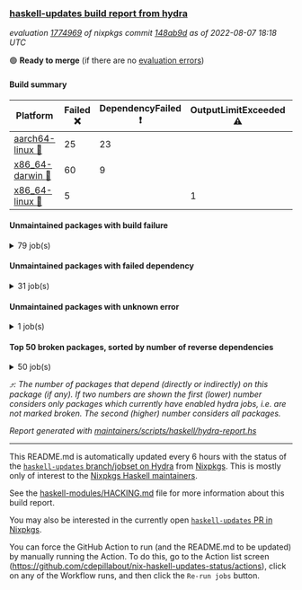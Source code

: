 ### [haskell-updates build report from hydra](https://hydra.nixos.org/jobset/nixpkgs/haskell-updates)
*evaluation [1774969](https://hydra.nixos.org/eval/1774969) of nixpkgs commit [148ab9d](https://github.com/NixOS/nixpkgs/commits/148ab9d6021eab52eddce341a5ffca411fa6771a) as of 2022-08-07 18:18 UTC*

:green_circle: **Ready to merge** (if there are no [evaluation errors](https://hydra.nixos.org/jobset/nixpkgs/haskell-updates))

#### Build summary

 | Platform | Failed :x: | DependencyFailed :heavy_exclamation_mark: | OutputLimitExceeded :warning: | TimedOut :hourglass::no_entry_sign: | Success :heavy_check_mark: | 
 | --- | --- | --- | --- | --- | --- | 
 | [aarch64-linux :iphone:](https://hydra.nixos.org/eval/1774969?filter=.aarch64-linux) | 25 | 23 |  | 6 | 6609 | 
 | [x86_64-darwin :apple:](https://hydra.nixos.org/eval/1774969?filter=.x86_64-darwin) | 60 | 9 |  | 4 | 6532 | 
 | [x86_64-linux :penguin:](https://hydra.nixos.org/eval/1774969?filter=.x86_64-linux) | 5 |  | 1 | 6 | 6692 | 
#### Unmaintained packages with build failure
<details><summary>79 job(s) </summary>

- [ ] [[:iphone::x:]](https://hydra.nixos.org/build/186339148) [[:apple::heavy_check_mark:]](https://hydra.nixos.org/build/186338923) [[:penguin::heavy_check_mark:]](https://hydra.nixos.org/build/186336181) [haskellPackages.OrderedBits](https://hydra.nixos.org/eval/1774969?filter=haskellPackages.OrderedBits)  :arrow_heading_up: 5 | 36
- [ ] [[:iphone::heavy_check_mark:]](https://hydra.nixos.org/build/186351796) [[:apple::x:]](https://hydra.nixos.org/build/186335027) [[:penguin::heavy_check_mark:]](https://hydra.nixos.org/build/186336886) [haskellPackages.zip](https://hydra.nixos.org/eval/1774969?filter=haskellPackages.zip)  :arrow_heading_up: 5 | 11
- [ ] [[:iphone::x:]](https://hydra.nixos.org/build/186342268) [[:apple::heavy_check_mark:]](https://hydra.nixos.org/build/186341233) [[:penguin::heavy_check_mark:]](https://hydra.nixos.org/build/186343388) [haskellPackages.hw-json-simd](https://hydra.nixos.org/eval/1774969?filter=haskellPackages.hw-json-simd)  :arrow_heading_up: 4 | 8
- [ ] [[:iphone::x:]](https://hydra.nixos.org/build/186337852) [[:apple::heavy_check_mark:]](https://hydra.nixos.org/build/186338900) [[:penguin::heavy_check_mark:]](https://hydra.nixos.org/build/186335270) [haskellPackages.hw-simd](https://hydra.nixos.org/eval/1774969?filter=haskellPackages.hw-simd)  :arrow_heading_up: 4 | 8
- [ ] [[:iphone::x:]](https://hydra.nixos.org/build/186351142) [[:apple::heavy_check_mark:]](https://hydra.nixos.org/build/186348664) [[:penguin::heavy_check_mark:]](https://hydra.nixos.org/build/186348187) [haskellPackages.long-double](https://hydra.nixos.org/eval/1774969?filter=haskellPackages.long-double)  :arrow_heading_up: 2 | 2
- [ ] [[:iphone::x:]](https://hydra.nixos.org/build/186337686) [[:apple::heavy_check_mark:]](https://hydra.nixos.org/build/186351780) [[:penguin::heavy_check_mark:]](https://hydra.nixos.org/build/186347488) [haskellPackages.quic](https://hydra.nixos.org/eval/1774969?filter=haskellPackages.quic)  :arrow_heading_up: 2 | 2
- [ ] [[:iphone::x:]](https://hydra.nixos.org/build/186339259) [[:apple::heavy_check_mark:]](https://hydra.nixos.org/build/186351488) [[:penguin::heavy_check_mark:]](https://hydra.nixos.org/build/186340536) [haskellPackages.freetype2](https://hydra.nixos.org/eval/1774969?filter=haskellPackages.freetype2)  :arrow_heading_up: 1 | 8
- [ ] [[:iphone::x:]](https://hydra.nixos.org/build/186342599) [[:apple::x:]](https://hydra.nixos.org/build/186337061) [[:penguin::heavy_check_mark:]](https://hydra.nixos.org/build/186349375) [haskellPackages.easytensor](https://hydra.nixos.org/eval/1774969?filter=haskellPackages.easytensor)  :arrow_heading_up: 1 | 1
- [ ] [[:iphone::x:]](https://hydra.nixos.org/build/186350305) [[:apple::heavy_check_mark:]](https://hydra.nixos.org/build/186351066) [[:penguin::heavy_check_mark:]](https://hydra.nixos.org/build/186347006) [haskellPackages.nlopt-haskell](https://hydra.nixos.org/eval/1774969?filter=haskellPackages.nlopt-haskell)  :arrow_heading_up: 1 | 1
- [ ] [[:iphone::heavy_check_mark:]](https://hydra.nixos.org/build/186338584) [[:apple::x:]](https://hydra.nixos.org/build/186339935) [[:penguin::heavy_check_mark:]](https://hydra.nixos.org/build/186347564) [haskellPackages.openal-ffi](https://hydra.nixos.org/eval/1774969?filter=haskellPackages.openal-ffi)  :arrow_heading_up: 1 | 1
- [ ] [[:iphone::x:]](https://hydra.nixos.org/build/186341879) [[:apple::heavy_check_mark:]](https://hydra.nixos.org/build/186337126) [[:penguin::heavy_check_mark:]](https://hydra.nixos.org/build/186336148) [haskellPackages.swisstable](https://hydra.nixos.org/eval/1774969?filter=haskellPackages.swisstable)  :arrow_heading_up: 1 | 1
- [ ] [[:iphone::x:]](https://hydra.nixos.org/build/186333784) [[:apple::heavy_check_mark:]](https://hydra.nixos.org/build/186346289) [[:penguin::heavy_check_mark:]](https://hydra.nixos.org/build/186342335) [haskellPackages.unicode-properties](https://hydra.nixos.org/eval/1774969?filter=haskellPackages.unicode-properties)  :arrow_heading_up: 1 | 1
- [ ] [[:iphone::x:]](https://hydra.nixos.org/build/186335586) [[:apple::heavy_check_mark:]](https://hydra.nixos.org/build/186340179) [[:penguin::heavy_check_mark:]](https://hydra.nixos.org/build/186335125) [haskellPackages.flatparse](https://hydra.nixos.org/eval/1774969?filter=haskellPackages.flatparse)  :arrow_heading_up: 0 | 7
- [ ] [[:iphone::heavy_check_mark:]](https://hydra.nixos.org/build/186343833) [[:apple::x:]](https://hydra.nixos.org/build/186349058) [[:penguin::heavy_check_mark:]](https://hydra.nixos.org/build/186334409) [haskellPackages.PyF](https://hydra.nixos.org/eval/1774969?filter=haskellPackages.PyF)  :arrow_heading_up: 0 | 4
- [ ] [[:iphone::heavy_check_mark:]](https://hydra.nixos.org/build/186338070) [[:apple::x:]](https://hydra.nixos.org/build/186343485) [[:penguin::heavy_check_mark:]](https://hydra.nixos.org/build/186345402) [haskellPackages.hmidi](https://hydra.nixos.org/eval/1774969?filter=haskellPackages.hmidi)  :arrow_heading_up: 0 | 4
- [ ] [[:iphone::heavy_check_mark:]](https://hydra.nixos.org/build/186512769) [[:apple::x:]](https://hydra.nixos.org/build/186512740) [[:penguin::x:]](https://hydra.nixos.org/build/186512704) [haskellPackages.rangeset](https://hydra.nixos.org/eval/1774969?filter=haskellPackages.rangeset)  :arrow_heading_up: 0 | 3
- [ ] [[:iphone::heavy_check_mark:]](https://hydra.nixos.org/build/186347262) [[:apple::x:]](https://hydra.nixos.org/build/186337718) [[:penguin::heavy_check_mark:]](https://hydra.nixos.org/build/186342686) [haskellPackages.posix-socket](https://hydra.nixos.org/eval/1774969?filter=haskellPackages.posix-socket)  :arrow_heading_up: 0 | 2
- [ ] [[:iphone::heavy_check_mark:]](https://hydra.nixos.org/build/186345298) [[:apple::x:]](https://hydra.nixos.org/build/186338033) [[:penguin::heavy_check_mark:]](https://hydra.nixos.org/build/186348159) [haskellPackages.gi-gdkx11](https://hydra.nixos.org/eval/1774969?filter=haskellPackages.gi-gdkx11)  :arrow_heading_up: 0 | 1
- [ ] [[:iphone::heavy_check_mark:]](https://hydra.nixos.org/build/186345690) [[:apple::x:]](https://hydra.nixos.org/build/186347292) [[:penguin::heavy_check_mark:]](https://hydra.nixos.org/build/186347281) [haskellPackages.hamid](https://hydra.nixos.org/eval/1774969?filter=haskellPackages.hamid)  :arrow_heading_up: 0 | 1
- [ ] [[:iphone::heavy_check_mark:]](https://hydra.nixos.org/build/186333612) [[:apple::x:]](https://hydra.nixos.org/build/186343898) [[:penguin::heavy_check_mark:]](https://hydra.nixos.org/build/186349612) [haskellPackages.hmatrix-morpheus](https://hydra.nixos.org/eval/1774969?filter=haskellPackages.hmatrix-morpheus)  :arrow_heading_up: 0 | 1
- [ ] [[:iphone::heavy_check_mark:]](https://hydra.nixos.org/build/186345162) [[:apple::x:]](https://hydra.nixos.org/build/186333930) [[:penguin::heavy_check_mark:]](https://hydra.nixos.org/build/186335909) [haskellPackages.huckleberry](https://hydra.nixos.org/eval/1774969?filter=haskellPackages.huckleberry)  :arrow_heading_up: 0 | 1
- [ ] [[:iphone::x:]](https://hydra.nixos.org/build/186338373) [[:apple::heavy_check_mark:]](https://hydra.nixos.org/build/186344201) [[:penguin::heavy_check_mark:]](https://hydra.nixos.org/build/186346097) [haskellPackages.picosat](https://hydra.nixos.org/eval/1774969?filter=haskellPackages.picosat)  :arrow_heading_up: 0 | 1
- [ ] [[:iphone::heavy_check_mark:]](https://hydra.nixos.org/build/186338327) [[:apple::x:]](https://hydra.nixos.org/build/186344982) [[:penguin::heavy_check_mark:]](https://hydra.nixos.org/build/186332944) [haskellPackages.select](https://hydra.nixos.org/eval/1774969?filter=haskellPackages.select)  :arrow_heading_up: 0 | 1
- [ ] [[:iphone::heavy_check_mark:]](https://hydra.nixos.org/build/186389333) [[:apple::x:]](https://hydra.nixos.org/build/186402671) [[:penguin::heavy_check_mark:]](https://hydra.nixos.org/build/186395052) [haskellPackages.simple-vec3](https://hydra.nixos.org/eval/1774969?filter=haskellPackages.simple-vec3)  :arrow_heading_up: 0 | 1
- [ ] [[:iphone::heavy_check_mark:]](https://hydra.nixos.org/build/186337571) [[:apple::x:]](https://hydra.nixos.org/build/186345363) [[:penguin::heavy_check_mark:]](https://hydra.nixos.org/build/186348037) [haskellPackages.sysinfo](https://hydra.nixos.org/eval/1774969?filter=haskellPackages.sysinfo)  :arrow_heading_up: 0 | 1
- [ ] [[:iphone::heavy_check_mark:]](https://hydra.nixos.org/build/186347492) [[:apple::x:]](https://hydra.nixos.org/build/186345864) [[:penguin::heavy_check_mark:]](https://hydra.nixos.org/build/186339093) [haskellPackages.FractalArt](https://hydra.nixos.org/eval/1774969?filter=haskellPackages.FractalArt) 
- [ ] [[:iphone::x:]](https://hydra.nixos.org/build/186337228) [[:apple::heavy_check_mark:]](https://hydra.nixos.org/build/186344047) [[:penguin::heavy_check_mark:]](https://hydra.nixos.org/build/186346807) [haskellPackages.HsASA](https://hydra.nixos.org/eval/1774969?filter=haskellPackages.HsASA) 
- [ ] [[:iphone::hourglass::no_entry_sign:]](https://hydra.nixos.org/build/186393517) [[:apple::x:]](https://hydra.nixos.org/build/186400206) [[:penguin::hourglass::no_entry_sign:]](https://hydra.nixos.org/build/186387938) [haskellPackages.bindings-common](https://hydra.nixos.org/eval/1774969?filter=haskellPackages.bindings-common) 
- [ ] [[:iphone::heavy_check_mark:]](https://hydra.nixos.org/build/186345995) [[:apple::x:]](https://hydra.nixos.org/build/186351809) [[:penguin::heavy_check_mark:]](https://hydra.nixos.org/build/186345382) [haskellPackages.chiphunk](https://hydra.nixos.org/eval/1774969?filter=haskellPackages.chiphunk) 
- [ ] [[:iphone::x:]](https://hydra.nixos.org/build/186336740) [[:apple::heavy_check_mark:]](https://hydra.nixos.org/build/186339905) [[:penguin::heavy_check_mark:]](https://hydra.nixos.org/build/186343118) [haskellPackages.comfort-fftw](https://hydra.nixos.org/eval/1774969?filter=haskellPackages.comfort-fftw) 
- [ ] [[:iphone::x:]](https://hydra.nixos.org/build/186512685) [[:apple::x:]](https://hydra.nixos.org/build/186512821) [[:penguin::x:]](https://hydra.nixos.org/build/186512782) [haskellPackages.data-elevator](https://hydra.nixos.org/eval/1774969?filter=haskellPackages.data-elevator) 
- [ ] [[:iphone::heavy_check_mark:]](https://hydra.nixos.org/build/186335206) [[:apple::x:]](https://hydra.nixos.org/build/186341679) [[:penguin::heavy_check_mark:]](https://hydra.nixos.org/build/186344376) [haskellPackages.diskhash](https://hydra.nixos.org/eval/1774969?filter=haskellPackages.diskhash) 
- [ ] [[:iphone::x:]](https://hydra.nixos.org/build/186512518) [[:apple::x:]](https://hydra.nixos.org/build/186512328) [[:penguin::x:]](https://hydra.nixos.org/build/186512327) [haskellPackages.dr-cabal](https://hydra.nixos.org/eval/1774969?filter=haskellPackages.dr-cabal) 
- [ ] [[:iphone::x:]](https://hydra.nixos.org/build/186398372) [[:apple::heavy_check_mark:]](https://hydra.nixos.org/build/186387578) [[:penguin::heavy_check_mark:]](https://hydra.nixos.org/build/186402793) [haskellPackages.env-extra](https://hydra.nixos.org/eval/1774969?filter=haskellPackages.env-extra) 
- [ ] [[:iphone::heavy_check_mark:]](https://hydra.nixos.org/build/186332938) [[:apple::x:]](https://hydra.nixos.org/build/186337626) [[:penguin::heavy_check_mark:]](https://hydra.nixos.org/build/186345337) [haskellPackages.epub-tools](https://hydra.nixos.org/eval/1774969?filter=haskellPackages.epub-tools) 
- [ ] [[:iphone::x:]](https://hydra.nixos.org/build/186512534) [[:apple::x:]](https://hydra.nixos.org/build/186512461) [[:penguin::x:]](https://hydra.nixos.org/build/186512918) [haskellPackages.file-io](https://hydra.nixos.org/eval/1774969?filter=haskellPackages.file-io) 
- [ ] [[:iphone::heavy_check_mark:]](https://hydra.nixos.org/build/186512565) [[:apple::x:]](https://hydra.nixos.org/build/186512956) [[:penguin::heavy_check_mark:]](https://hydra.nixos.org/build/186512353) [haskellPackages.fudgets](https://hydra.nixos.org/eval/1774969?filter=haskellPackages.fudgets) 
- [ ] [[:iphone::heavy_check_mark:]](https://hydra.nixos.org/build/186351280) [[:apple::x:]](https://hydra.nixos.org/build/186343043) [[:penguin::heavy_check_mark:]](https://hydra.nixos.org/build/186340186) [haskellPackages.gerrit](https://hydra.nixos.org/eval/1774969?filter=haskellPackages.gerrit) 
- [ ] [[:iphone::heavy_check_mark:]](https://hydra.nixos.org/build/186344942) [[:apple::x:]](https://hydra.nixos.org/build/186344522) [[:penguin::heavy_check_mark:]](https://hydra.nixos.org/build/186345197) [haskellPackages.ghc-gc-hook](https://hydra.nixos.org/eval/1774969?filter=haskellPackages.ghc-gc-hook) 
- [ ] [[:apple::x:]](https://hydra.nixos.org/build/186344187) [haskellPackages.gi-gtkosxapplication](https://hydra.nixos.org/eval/1774969?filter=haskellPackages.gi-gtkosxapplication) 
- [ ] [[:iphone::x:]](https://hydra.nixos.org/build/186346295) [[:penguin::heavy_check_mark:]](https://hydra.nixos.org/build/186349997) [haskellPackages.gnome-keyring](https://hydra.nixos.org/eval/1774969?filter=haskellPackages.gnome-keyring) 
- [ ] [[:apple::x:]](https://hydra.nixos.org/build/186344918) [haskellPackages.gtk-mac-integration](https://hydra.nixos.org/eval/1774969?filter=haskellPackages.gtk-mac-integration) 
- [ ] [[:iphone::heavy_check_mark:]](https://hydra.nixos.org/build/186348694) [[:apple::x:]](https://hydra.nixos.org/build/186349106) [[:penguin::heavy_check_mark:]](https://hydra.nixos.org/build/186341911) [haskellPackages.gtk-traymanager](https://hydra.nixos.org/eval/1774969?filter=haskellPackages.gtk-traymanager) 
- [ ] [[:apple::x:]](https://hydra.nixos.org/build/186338095) [haskellPackages.gtk3-mac-integration](https://hydra.nixos.org/eval/1774969?filter=haskellPackages.gtk3-mac-integration) 
- [ ] [[:iphone::heavy_check_mark:]](https://hydra.nixos.org/build/186351001) [[:apple::x:]](https://hydra.nixos.org/build/186350118) [[:penguin::heavy_check_mark:]](https://hydra.nixos.org/build/186347013) [haskellPackages.hid](https://hydra.nixos.org/eval/1774969?filter=haskellPackages.hid) 
- [ ] [[:iphone::heavy_check_mark:]](https://hydra.nixos.org/build/186345919) [[:apple::x:]](https://hydra.nixos.org/build/186344210) [[:penguin::heavy_check_mark:]](https://hydra.nixos.org/build/186347314) [haskellPackages.highlight](https://hydra.nixos.org/eval/1774969?filter=haskellPackages.highlight) 
- [ ] [[:iphone::heavy_check_mark:]](https://hydra.nixos.org/build/186345814) [[:apple::x:]](https://hydra.nixos.org/build/186351614) [[:penguin::heavy_check_mark:]](https://hydra.nixos.org/build/186343256) [haskellPackages.hinotify-conduit](https://hydra.nixos.org/eval/1774969?filter=haskellPackages.hinotify-conduit) 
- [ ] [[:iphone::heavy_check_mark:]](https://hydra.nixos.org/build/186345600) [[:apple::x:]](https://hydra.nixos.org/build/186346594) [[:penguin::heavy_check_mark:]](https://hydra.nixos.org/build/186350281) [haskellPackages.hsshellscript](https://hydra.nixos.org/eval/1774969?filter=haskellPackages.hsshellscript) 
- [ ] [[:iphone::heavy_check_mark:]](https://hydra.nixos.org/build/186340223) [[:apple::x:]](https://hydra.nixos.org/build/186352101) [[:penguin::heavy_check_mark:]](https://hydra.nixos.org/build/186351069) [haskellPackages.hssourceinfo](https://hydra.nixos.org/eval/1774969?filter=haskellPackages.hssourceinfo) 
- [ ] [[:iphone::x:]](https://hydra.nixos.org/build/186512570) [[:apple::x:]](https://hydra.nixos.org/build/186512433) [[:penguin::x:]](https://hydra.nixos.org/build/186512409) [haskellPackages.hurl](https://hydra.nixos.org/eval/1774969?filter=haskellPackages.hurl) 
- [ ] [[:iphone::heavy_check_mark:]](https://hydra.nixos.org/build/186344640) [[:apple::x:]](https://hydra.nixos.org/build/186333094) [[:penguin::heavy_check_mark:]](https://hydra.nixos.org/build/186338983) [haskellPackages.interprocess](https://hydra.nixos.org/eval/1774969?filter=haskellPackages.interprocess) 
- [ ] [[:iphone::heavy_check_mark:]](https://hydra.nixos.org/build/186412750) [[:apple::x:]](https://hydra.nixos.org/build/186408335) [[:penguin::heavy_check_mark:]](https://hydra.nixos.org/build/186396594) [haskellPackages.intricacy](https://hydra.nixos.org/eval/1774969?filter=haskellPackages.intricacy) 
- [ ] [[:iphone::heavy_check_mark:]](https://hydra.nixos.org/build/186348637) [[:apple::x:]](https://hydra.nixos.org/build/186346966) [[:penguin::heavy_check_mark:]](https://hydra.nixos.org/build/186333484) [haskellPackages.ipcvar](https://hydra.nixos.org/eval/1774969?filter=haskellPackages.ipcvar) 
- [ ] [[:iphone::x:]](https://hydra.nixos.org/build/186343241) [[:apple::heavy_check_mark:]](https://hydra.nixos.org/build/186335383) [[:penguin::heavy_check_mark:]](https://hydra.nixos.org/build/186342816) [haskellPackages.jammittools](https://hydra.nixos.org/eval/1774969?filter=haskellPackages.jammittools) 
- [ ] [[:apple::x:]](https://hydra.nixos.org/build/186352425) [haskellPackages.kqueue](https://hydra.nixos.org/eval/1774969?filter=haskellPackages.kqueue) 
- [ ] [[:iphone::heavy_check_mark:]](https://hydra.nixos.org/build/186342045) [[:apple::x:]](https://hydra.nixos.org/build/186338181) [[:penguin::heavy_check_mark:]](https://hydra.nixos.org/build/186348611) [haskellPackages.linux-framebuffer](https://hydra.nixos.org/eval/1774969?filter=haskellPackages.linux-framebuffer) 
- [ ] [[:iphone::heavy_check_mark:]](https://hydra.nixos.org/build/186343355) [[:apple::x:]](https://hydra.nixos.org/build/186337528) [[:penguin::heavy_check_mark:]](https://hydra.nixos.org/build/186337124) [haskellPackages.mediawiki2latex](https://hydra.nixos.org/eval/1774969?filter=haskellPackages.mediawiki2latex) 
- [ ] [[:iphone::heavy_check_mark:]](https://hydra.nixos.org/build/186341865) [[:apple::x:]](https://hydra.nixos.org/build/186341003) [[:penguin::heavy_check_mark:]](https://hydra.nixos.org/build/186334277) [haskellPackages.memfd](https://hydra.nixos.org/eval/1774969?filter=haskellPackages.memfd) 
- [ ] [[:iphone::heavy_check_mark:]](https://hydra.nixos.org/build/186336192) [[:apple::x:]](https://hydra.nixos.org/build/186342729) [[:penguin::heavy_check_mark:]](https://hydra.nixos.org/build/186345341) [haskellPackages.mercury-api](https://hydra.nixos.org/eval/1774969?filter=haskellPackages.mercury-api) 
- [ ] [[:iphone::heavy_check_mark:]](https://hydra.nixos.org/build/186335155) [[:apple::x:]](https://hydra.nixos.org/build/186343410) [[:penguin::heavy_check_mark:]](https://hydra.nixos.org/build/186334182) [haskellPackages.nano-cryptr](https://hydra.nixos.org/eval/1774969?filter=haskellPackages.nano-cryptr) 
- [ ] [[:iphone::heavy_check_mark:]](https://hydra.nixos.org/build/186512551) [[:apple::x:]](https://hydra.nixos.org/build/186512716) [[:penguin::heavy_check_mark:]](https://hydra.nixos.org/build/186512858) [haskellPackages.persistent-pagination](https://hydra.nixos.org/eval/1774969?filter=haskellPackages.persistent-pagination) 
- [ ] [[:iphone::heavy_check_mark:]](https://hydra.nixos.org/build/186341948) [[:apple::x:]](https://hydra.nixos.org/build/186341686) [[:penguin::heavy_check_mark:]](https://hydra.nixos.org/build/186350413) [haskellPackages.phatsort](https://hydra.nixos.org/eval/1774969?filter=haskellPackages.phatsort) 
- [ ] [[:iphone::heavy_check_mark:]](https://hydra.nixos.org/build/186345037) [[:apple::x:]](https://hydra.nixos.org/build/186335673) [[:penguin::heavy_check_mark:]](https://hydra.nixos.org/build/186336385) [haskellPackages.ping-wrapper](https://hydra.nixos.org/eval/1774969?filter=haskellPackages.ping-wrapper) 
- [ ] [[:iphone::heavy_check_mark:]](https://hydra.nixos.org/build/186337350) [[:apple::x:]](https://hydra.nixos.org/build/186333900) [[:penguin::heavy_check_mark:]](https://hydra.nixos.org/build/186340524) [haskellPackages.posix-timer](https://hydra.nixos.org/eval/1774969?filter=haskellPackages.posix-timer) 
- [ ] [[:iphone::heavy_check_mark:]](https://hydra.nixos.org/build/186409988) [[:apple::x:]](https://hydra.nixos.org/build/186410106) [[:penguin::heavy_check_mark:]](https://hydra.nixos.org/build/186410196) [haskellPackages.procex](https://hydra.nixos.org/eval/1774969?filter=haskellPackages.procex) 
- [ ] [[:iphone::heavy_check_mark:]](https://hydra.nixos.org/build/186351384) [[:apple::x:]](https://hydra.nixos.org/build/186352361) [[:penguin::heavy_check_mark:]](https://hydra.nixos.org/build/186352327) [haskellPackages.pthread](https://hydra.nixos.org/eval/1774969?filter=haskellPackages.pthread) 
- [ ] [[:iphone::heavy_check_mark:]](https://hydra.nixos.org/build/186512721) [[:apple::x:]](https://hydra.nixos.org/build/186512647) [[:penguin::heavy_check_mark:]](https://hydra.nixos.org/build/186512538) [haskellPackages.reserve](https://hydra.nixos.org/eval/1774969?filter=haskellPackages.reserve) 
- [ ] [[:iphone::x:]](https://hydra.nixos.org/build/186335447) [[:apple::heavy_check_mark:]](https://hydra.nixos.org/build/186335873) [[:penguin::heavy_check_mark:]](https://hydra.nixos.org/build/186348350) [haskellPackages.risc386](https://hydra.nixos.org/eval/1774969?filter=haskellPackages.risc386) 
- [ ] [[:iphone::heavy_check_mark:]](https://hydra.nixos.org/build/186341825) [[:apple::x:]](https://hydra.nixos.org/build/186344493) [[:penguin::heavy_check_mark:]](https://hydra.nixos.org/build/186351665) [haskellPackages.sfml-audio](https://hydra.nixos.org/eval/1774969?filter=haskellPackages.sfml-audio) 
- [ ] [[:iphone::heavy_check_mark:]](https://hydra.nixos.org/build/186338398) [[:apple::x:]](https://hydra.nixos.org/build/186336684) [[:penguin::heavy_check_mark:]](https://hydra.nixos.org/build/186337028) [haskellPackages.shared-memory](https://hydra.nixos.org/eval/1774969?filter=haskellPackages.shared-memory) 
- [ ] [[:iphone::heavy_check_mark:]](https://hydra.nixos.org/build/186344871) [[:apple::x:]](https://hydra.nixos.org/build/186348623) [[:penguin::heavy_check_mark:]](https://hydra.nixos.org/build/186338736) [haskellPackages.skews](https://hydra.nixos.org/eval/1774969?filter=haskellPackages.skews) 
- [ ] [[:iphone::x:]](https://hydra.nixos.org/build/186338151) [[:apple::x:]](https://hydra.nixos.org/build/186351574) [[:penguin::heavy_check_mark:]](https://hydra.nixos.org/build/186349850) [haskellPackages.slugify](https://hydra.nixos.org/eval/1774969?filter=haskellPackages.slugify) 
- [ ] [[:iphone::heavy_check_mark:]](https://hydra.nixos.org/build/186337506) [[:apple::x:]](https://hydra.nixos.org/build/186343868) [[:penguin::heavy_check_mark:]](https://hydra.nixos.org/build/186346049) [haskellPackages.tailfile-hinotify](https://hydra.nixos.org/eval/1774969?filter=haskellPackages.tailfile-hinotify) 
- [ ] [[:iphone::x:]](https://hydra.nixos.org/build/186351180) [[:apple::heavy_check_mark:]](https://hydra.nixos.org/build/186335737) [[:penguin::heavy_check_mark:]](https://hydra.nixos.org/build/186340258) [haskellPackages.wiringPi](https://hydra.nixos.org/eval/1774969?filter=haskellPackages.wiringPi) 
- [ ] [[:iphone::x:]](https://hydra.nixos.org/build/186349055) [[:apple::heavy_check_mark:]](https://hydra.nixos.org/build/186333856) [[:penguin::heavy_check_mark:]](https://hydra.nixos.org/build/186352190) [haskellPackages.x86-64bit](https://hydra.nixos.org/eval/1774969?filter=haskellPackages.x86-64bit) 
- [ ] [[:iphone::heavy_check_mark:]](https://hydra.nixos.org/build/186334884) [[:apple::x:]](https://hydra.nixos.org/build/186335093) [[:penguin::heavy_check_mark:]](https://hydra.nixos.org/build/186340377) [haskellPackages.xmonad-utils](https://hydra.nixos.org/eval/1774969?filter=haskellPackages.xmonad-utils) 
- [ ] [[:iphone::heavy_check_mark:]](https://hydra.nixos.org/build/186351575) [[:apple::x:]](https://hydra.nixos.org/build/186335393) [[:penguin::heavy_check_mark:]](https://hydra.nixos.org/build/186352016) [haskellPackages.yoga](https://hydra.nixos.org/eval/1774969?filter=haskellPackages.yoga) 
- [ ] [[:iphone::heavy_check_mark:]](https://hydra.nixos.org/build/186351807) [[:apple::x:]](https://hydra.nixos.org/build/186352424) [[:penguin::heavy_check_mark:]](https://hydra.nixos.org/build/186343477) [haskellPackages.zot](https://hydra.nixos.org/eval/1774969?filter=haskellPackages.zot) 
- [ ] [[:iphone::heavy_check_mark:]](https://hydra.nixos.org/build/186343620) [[:apple::x:]](https://hydra.nixos.org/build/186337682) [[:penguin::heavy_check_mark:]](https://hydra.nixos.org/build/186341955) [haskellPackages.zxcvbn-c](https://hydra.nixos.org/eval/1774969?filter=haskellPackages.zxcvbn-c) 
</details>

#### Unmaintained packages with failed dependency
<details><summary>31 job(s) </summary>

- [ ] [[:iphone::heavy_exclamation_mark:]](https://hydra.nixos.org/build/186340809) [[:apple::heavy_check_mark:]](https://hydra.nixos.org/build/186332987) [[:penguin::heavy_check_mark:]](https://hydra.nixos.org/build/186348346) [haskellPackages.PrimitiveArray](https://hydra.nixos.org/eval/1774969?filter=haskellPackages.PrimitiveArray)  :arrow_heading_up: 4 | 35
- [ ] [[:iphone::heavy_check_mark:]](https://hydra.nixos.org/build/186343284) [[:apple::heavy_exclamation_mark:]](https://hydra.nixos.org/build/186350944) [[:penguin::heavy_check_mark:]](https://hydra.nixos.org/build/186350018) [haskellPackages.xlsx](https://hydra.nixos.org/eval/1774969?filter=haskellPackages.xlsx)  :arrow_heading_up: 4 | 6
- [ ] [[:iphone::heavy_exclamation_mark:]](https://hydra.nixos.org/build/186336799) [[:apple::heavy_check_mark:]](https://hydra.nixos.org/build/186335997) [[:penguin::heavy_check_mark:]](https://hydra.nixos.org/build/186333100) [haskellPackages.BiobaseTypes](https://hydra.nixos.org/eval/1774969?filter=haskellPackages.BiobaseTypes)  :arrow_heading_up: 3 | 21
- [ ] [[:iphone::heavy_exclamation_mark:]](https://hydra.nixos.org/build/186351561) [[:apple::heavy_check_mark:]](https://hydra.nixos.org/build/186333852) [[:penguin::heavy_check_mark:]](https://hydra.nixos.org/build/186344695) [haskellPackages.hw-json-standard-cursor](https://hydra.nixos.org/eval/1774969?filter=haskellPackages.hw-json-standard-cursor)  :arrow_heading_up: 2 | 6
- [ ] [[:iphone::heavy_exclamation_mark:]](https://hydra.nixos.org/build/186338247) [[:apple::heavy_check_mark:]](https://hydra.nixos.org/build/186336949) [[:penguin::heavy_check_mark:]](https://hydra.nixos.org/build/186340925) [haskellPackages.hw-json-simple-cursor](https://hydra.nixos.org/eval/1774969?filter=haskellPackages.hw-json-simple-cursor)  :arrow_heading_up: 2 | 4
- [ ] [[:iphone::heavy_check_mark:]](https://hydra.nixos.org/build/186340503) [[:apple::heavy_exclamation_mark:]](https://hydra.nixos.org/build/186341281) [[:penguin::heavy_check_mark:]](https://hydra.nixos.org/build/186342165) [haskellPackages.cointracking-imports](https://hydra.nixos.org/eval/1774969?filter=haskellPackages.cointracking-imports)  :arrow_heading_up: 2 | 2
- [ ] [[:iphone::heavy_exclamation_mark:]](https://hydra.nixos.org/build/186337016) [[:apple::heavy_check_mark:]](https://hydra.nixos.org/build/186348708) [[:penguin::heavy_check_mark:]](https://hydra.nixos.org/build/186335954) [haskellPackages.BiobaseENA](https://hydra.nixos.org/eval/1774969?filter=haskellPackages.BiobaseENA)  :arrow_heading_up: 1 | 18
- [ ] [[:iphone::heavy_exclamation_mark:]](https://hydra.nixos.org/build/186386079) [[:apple::heavy_check_mark:]](https://hydra.nixos.org/build/186410263) [[:penguin::heavy_check_mark:]](https://hydra.nixos.org/build/186409915) [haskellPackages.hw-json](https://hydra.nixos.org/eval/1774969?filter=haskellPackages.hw-json)  :arrow_heading_up: 1 | 3
- [ ] [[:iphone::heavy_exclamation_mark:]](https://hydra.nixos.org/build/186339564) [[:apple::heavy_check_mark:]](https://hydra.nixos.org/build/186333627) [[:penguin::heavy_check_mark:]](https://hydra.nixos.org/build/186333078) [haskellPackages.http3](https://hydra.nixos.org/eval/1774969?filter=haskellPackages.http3)  :arrow_heading_up: 1 | 1
- [ ] [[:iphone::heavy_check_mark:]](https://hydra.nixos.org/build/186339681) [[:apple::heavy_exclamation_mark:]](https://hydra.nixos.org/build/186336715) [[:penguin::heavy_check_mark:]](https://hydra.nixos.org/build/186343983) [haskellPackages.wss-client](https://hydra.nixos.org/eval/1774969?filter=haskellPackages.wss-client)  :arrow_heading_up: 1 | 1
- [ ] [[:iphone::heavy_exclamation_mark:]](https://hydra.nixos.org/build/186347118) [[:apple::heavy_check_mark:]](https://hydra.nixos.org/build/186337280) [[:penguin::heavy_check_mark:]](https://hydra.nixos.org/build/186335314) [haskellPackages.BiobaseXNA](https://hydra.nixos.org/eval/1774969?filter=haskellPackages.BiobaseXNA)  :arrow_heading_up: 0 | 17
- [ ] [[:iphone::heavy_exclamation_mark:]](https://hydra.nixos.org/build/186341348) [[:apple::heavy_check_mark:]](https://hydra.nixos.org/build/186336171) [[:penguin::heavy_check_mark:]](https://hydra.nixos.org/build/186336993) [haskellPackages.BiobaseFasta](https://hydra.nixos.org/eval/1774969?filter=haskellPackages.BiobaseFasta)  :arrow_heading_up: 0 | 3
- [ ] [[:iphone::heavy_exclamation_mark:]](https://hydra.nixos.org/build/186342542) [[:apple::heavy_check_mark:]](https://hydra.nixos.org/build/186336905) [[:penguin::heavy_check_mark:]](https://hydra.nixos.org/build/186338790) [haskellPackages.hw-dsv](https://hydra.nixos.org/eval/1774969?filter=haskellPackages.hw-dsv)  :arrow_heading_up: 0 | 3
- [ ] [[:iphone::heavy_exclamation_mark:]](https://hydra.nixos.org/build/186396947) [[:apple::heavy_check_mark:]](https://hydra.nixos.org/build/186402472) [[:penguin::heavy_check_mark:]](https://hydra.nixos.org/build/186397470) [haskellPackages.hw-json-lens](https://hydra.nixos.org/eval/1774969?filter=haskellPackages.hw-json-lens)  :arrow_heading_up: 0 | 1
- [ ] [[:iphone::heavy_exclamation_mark:]](https://hydra.nixos.org/build/186338239) [[:apple::heavy_check_mark:]](https://hydra.nixos.org/build/186335979) [[:penguin::heavy_check_mark:]](https://hydra.nixos.org/build/186352039) [haskellPackages.align-audio](https://hydra.nixos.org/eval/1774969?filter=haskellPackages.align-audio) 
- [ ] [[:iphone::heavy_check_mark:]](https://hydra.nixos.org/build/186333652) [[:apple::heavy_exclamation_mark:]](https://hydra.nixos.org/build/186351882) [[:penguin::heavy_check_mark:]](https://hydra.nixos.org/build/186339980) [haskellPackages.bnb-staking-csvs](https://hydra.nixos.org/eval/1774969?filter=haskellPackages.bnb-staking-csvs) 
- [ ] [[:iphone::heavy_exclamation_mark:]](https://hydra.nixos.org/build/186337696) [[:apple::heavy_exclamation_mark:]](https://hydra.nixos.org/build/186350240) [[:penguin::heavy_check_mark:]](https://hydra.nixos.org/build/186347138) [haskellPackages.easytensor-vulkan](https://hydra.nixos.org/eval/1774969?filter=haskellPackages.easytensor-vulkan) 
- [ ] [[:iphone::heavy_exclamation_mark:]](https://hydra.nixos.org/build/186350477) [[:apple::heavy_check_mark:]](https://hydra.nixos.org/build/186337654) [[:penguin::heavy_check_mark:]](https://hydra.nixos.org/build/186347393) [haskellPackages.harfbuzz-pure](https://hydra.nixos.org/eval/1774969?filter=haskellPackages.harfbuzz-pure) 
- [ ] [[:iphone::heavy_exclamation_mark:]](https://hydra.nixos.org/build/186347172) [[:apple::heavy_check_mark:]](https://hydra.nixos.org/build/186340483) [[:penguin::heavy_check_mark:]](https://hydra.nixos.org/build/186349124) [haskellPackages.hmatrix-nlopt](https://hydra.nixos.org/eval/1774969?filter=haskellPackages.hmatrix-nlopt) 
- [ ] [[:iphone::heavy_exclamation_mark:]](https://hydra.nixos.org/build/186341224) [[:apple::heavy_check_mark:]](https://hydra.nixos.org/build/186334730) [[:penguin::heavy_check_mark:]](https://hydra.nixos.org/build/186334238) [haskellPackages.hs-swisstable-hashtables-class](https://hydra.nixos.org/eval/1774969?filter=haskellPackages.hs-swisstable-hashtables-class) 
- [ ] [[:iphone::heavy_exclamation_mark:]](https://hydra.nixos.org/build/186345974) [[:apple::heavy_check_mark:]](https://hydra.nixos.org/build/186341550) [[:penguin::heavy_check_mark:]](https://hydra.nixos.org/build/186332935) [haskellPackages.hw-simd-cli](https://hydra.nixos.org/eval/1774969?filter=haskellPackages.hw-simd-cli) 
- [ ] [[:iphone::heavy_exclamation_mark:]](https://hydra.nixos.org/build/186341959) [[:apple::heavy_check_mark:]](https://hydra.nixos.org/build/186334962) [[:penguin::heavy_check_mark:]](https://hydra.nixos.org/build/186347482) [haskellPackages.kmn-programming](https://hydra.nixos.org/eval/1774969?filter=haskellPackages.kmn-programming) 
- [ ] [[:iphone::heavy_check_mark:]](https://hydra.nixos.org/build/186346264) [[:apple::heavy_exclamation_mark:]](https://hydra.nixos.org/build/186346419) [[:penguin::heavy_check_mark:]](https://hydra.nixos.org/build/186334261) [haskellPackages.network-messagepack-rpc-websocket](https://hydra.nixos.org/eval/1774969?filter=haskellPackages.network-messagepack-rpc-websocket) 
- [ ] [[:iphone::heavy_exclamation_mark:]](https://hydra.nixos.org/build/186398485) [[:apple::heavy_check_mark:]](https://hydra.nixos.org/build/186387720) [[:penguin::heavy_check_mark:]](https://hydra.nixos.org/build/186385639) [haskellPackages.rounded](https://hydra.nixos.org/eval/1774969?filter=haskellPackages.rounded) 
- [ ] [[:iphone::heavy_exclamation_mark:]](https://hydra.nixos.org/build/186350104) [[:apple::heavy_check_mark:]](https://hydra.nixos.org/build/186348607) [[:penguin::heavy_check_mark:]](https://hydra.nixos.org/build/186348079) [haskellPackages.rounded-hw](https://hydra.nixos.org/eval/1774969?filter=haskellPackages.rounded-hw) 
- [ ] [[:iphone::heavy_check_mark:]](https://hydra.nixos.org/build/186340630) [[:apple::heavy_exclamation_mark:]](https://hydra.nixos.org/build/186351026) [[:penguin::heavy_check_mark:]](https://hydra.nixos.org/build/186347143) [haskellPackages.solana-staking-csvs](https://hydra.nixos.org/eval/1774969?filter=haskellPackages.solana-staking-csvs) 
- [ ] [[:iphone::heavy_exclamation_mark:]](https://hydra.nixos.org/build/186336015) [[:apple::heavy_check_mark:]](https://hydra.nixos.org/build/186351852) [[:penguin::heavy_check_mark:]](https://hydra.nixos.org/build/186349622) [haskellPackages.sound-collage](https://hydra.nixos.org/eval/1774969?filter=haskellPackages.sound-collage) 
- [ ] [[:iphone::heavy_exclamation_mark:]](https://hydra.nixos.org/build/186333550) [[:apple::heavy_check_mark:]](https://hydra.nixos.org/build/186347502) [[:penguin::heavy_check_mark:]](https://hydra.nixos.org/build/186351682) [haskellPackages.unicode-names](https://hydra.nixos.org/eval/1774969?filter=haskellPackages.unicode-names) 
- [ ] [[:iphone::heavy_exclamation_mark:]](https://hydra.nixos.org/build/186344099) [[:apple::heavy_check_mark:]](https://hydra.nixos.org/build/186350061) [[:penguin::heavy_check_mark:]](https://hydra.nixos.org/build/186349323) [haskellPackages.warp-quic](https://hydra.nixos.org/eval/1774969?filter=haskellPackages.warp-quic) 
- [ ] [[:iphone::heavy_check_mark:]](https://hydra.nixos.org/build/186334095) [[:apple::heavy_exclamation_mark:]](https://hydra.nixos.org/build/186340696) [[:penguin::heavy_check_mark:]](https://hydra.nixos.org/build/186342290) [haskellPackages.xbattbar](https://hydra.nixos.org/eval/1774969?filter=haskellPackages.xbattbar) 
- [ ] [[:iphone::heavy_check_mark:]](https://hydra.nixos.org/build/186333926) [[:apple::heavy_exclamation_mark:]](https://hydra.nixos.org/build/186345682) [[:penguin::heavy_check_mark:]](https://hydra.nixos.org/build/186339256) [haskellPackages.xlsx-tabular](https://hydra.nixos.org/eval/1774969?filter=haskellPackages.xlsx-tabular) 
</details>

#### Unmaintained packages with unknown error
<details><summary>1 job(s) </summary>

- [ ] [[:iphone::heavy_check_mark:]](https://hydra.nixos.org/build/186408181) [[:apple::heavy_check_mark:]](https://hydra.nixos.org/build/186388132) [[:penguin::warning:]](https://hydra.nixos.org/build/186400726) [haskellPackages.stripeapi](https://hydra.nixos.org/eval/1774969?filter=haskellPackages.stripeapi) 
</details>

#### Top 50 broken packages, sorted by number of reverse dependencies
<details><summary>50 job(s) </summary>

[amazonka-core](https://packdeps.haskellers.com/reverse/amazonka-core) :arrow_heading_up: 185  
[gogol-core](https://packdeps.haskellers.com/reverse/gogol-core) :arrow_heading_up: 184  
[haskell98](https://packdeps.haskellers.com/reverse/haskell98) :arrow_heading_up: 153  
[enumerator](https://packdeps.haskellers.com/reverse/enumerator) :arrow_heading_up: 56  
[util](https://packdeps.haskellers.com/reverse/util) :arrow_heading_up: 49  
[derive](https://packdeps.haskellers.com/reverse/derive) :arrow_heading_up: 48  
[amazonka](https://packdeps.haskellers.com/reverse/amazonka) :arrow_heading_up: 43  
[accelerate](https://packdeps.haskellers.com/reverse/accelerate) :arrow_heading_up: 42  
[parseargs](https://packdeps.haskellers.com/reverse/parseargs) :arrow_heading_up: 42  
[MonadCatchIO-transformers](https://packdeps.haskellers.com/reverse/MonadCatchIO-transformers) :arrow_heading_up: 41  
[data-lens](https://packdeps.haskellers.com/reverse/data-lens) :arrow_heading_up: 33  
[rank1dynamic](https://packdeps.haskellers.com/reverse/rank1dynamic) :arrow_heading_up: 33  
[distributed-static](https://packdeps.haskellers.com/reverse/distributed-static) :arrow_heading_up: 31  
[language-ecmascript](https://packdeps.haskellers.com/reverse/language-ecmascript) :arrow_heading_up: 31  
[distributed-process](https://packdeps.haskellers.com/reverse/distributed-process) :arrow_heading_up: 30  
[iteratee](https://packdeps.haskellers.com/reverse/iteratee) :arrow_heading_up: 29  
[jmacro](https://packdeps.haskellers.com/reverse/jmacro) :arrow_heading_up: 29  
[text-format](https://packdeps.haskellers.com/reverse/text-format) :arrow_heading_up: 28  
[mmsyn3](https://packdeps.haskellers.com/reverse/mmsyn3) :arrow_heading_up: 27  
[autodocodec-yaml](https://packdeps.haskellers.com/reverse/autodocodec-yaml) :arrow_heading_up: 26  
[crypto-numbers](https://packdeps.haskellers.com/reverse/crypto-numbers) :arrow_heading_up: 25  
[either-unwrap](https://packdeps.haskellers.com/reverse/either-unwrap) :arrow_heading_up: 25  
[sydtest](https://packdeps.haskellers.com/reverse/sydtest) :arrow_heading_up: 23  
[crypto-pubkey](https://packdeps.haskellers.com/reverse/crypto-pubkey) :arrow_heading_up: 22  
[haskelldb](https://packdeps.haskellers.com/reverse/haskelldb) :arrow_heading_up: 22  
[wxdirect](https://packdeps.haskellers.com/reverse/wxdirect) :arrow_heading_up: 22  
[alg](https://packdeps.haskellers.com/reverse/alg) :arrow_heading_up: 21  
[amazonka-s3](https://packdeps.haskellers.com/reverse/amazonka-s3) :arrow_heading_up: 21  
[mmsyn2](https://packdeps.haskellers.com/reverse/mmsyn2) :arrow_heading_up: 21  
[wxc](https://packdeps.haskellers.com/reverse/wxc) :arrow_heading_up: 21  
[biocore](https://packdeps.haskellers.com/reverse/biocore) :arrow_heading_up: 20  
[wxcore](https://packdeps.haskellers.com/reverse/wxcore) :arrow_heading_up: 20  
[attoparsec-enumerator](https://packdeps.haskellers.com/reverse/attoparsec-enumerator) :arrow_heading_up: 19  
[bytestring-show](https://packdeps.haskellers.com/reverse/bytestring-show) :arrow_heading_up: 19  
[fay](https://packdeps.haskellers.com/reverse/fay) :arrow_heading_up: 19  
[wx](https://packdeps.haskellers.com/reverse/wx) :arrow_heading_up: 19  
[asn1-data](https://packdeps.haskellers.com/reverse/asn1-data) :arrow_heading_up: 18  
[dbus-core](https://packdeps.haskellers.com/reverse/dbus-core) :arrow_heading_up: 18  
[gtksourceview2](https://packdeps.haskellers.com/reverse/gtksourceview2) :arrow_heading_up: 18  
[ukrainian-phonetics-basic](https://packdeps.haskellers.com/reverse/ukrainian-phonetics-basic) :arrow_heading_up: 18  
[HGamer3D-Data](https://packdeps.haskellers.com/reverse/HGamer3D-Data) :arrow_heading_up: 17  
[certificate](https://packdeps.haskellers.com/reverse/certificate) :arrow_heading_up: 17  
[dbus-client](https://packdeps.haskellers.com/reverse/dbus-client) :arrow_heading_up: 17  
[gconf](https://packdeps.haskellers.com/reverse/gconf) :arrow_heading_up: 17  
[gtk-serialized-event](https://packdeps.haskellers.com/reverse/gtk-serialized-event) :arrow_heading_up: 17  
[cuda](https://packdeps.haskellers.com/reverse/cuda) :arrow_heading_up: 16  
[happstack-jmacro](https://packdeps.haskellers.com/reverse/happstack-jmacro) :arrow_heading_up: 16  
[manatee-core](https://packdeps.haskellers.com/reverse/manatee-core) :arrow_heading_up: 16  
[monads-fd](https://packdeps.haskellers.com/reverse/monads-fd) :arrow_heading_up: 16  
[tls-extra](https://packdeps.haskellers.com/reverse/tls-extra) :arrow_heading_up: 16  
</details>


*:arrow_heading_up:: The number of packages that depend (directly or indirectly) on this package (if any). If two numbers are shown the first (lower) number considers only packages which currently have enabled hydra jobs, i.e. are not marked broken. The second (higher) number considers all packages.*

*Report generated with [maintainers/scripts/haskell/hydra-report.hs](https://github.com/NixOS/nixpkgs/blob/haskell-updates/maintainers/scripts/haskell/hydra-report.sh)*


----------------------------------------------------------------------

This README.md is automatically updated every 6 hours with the status of the
[`haskell-updates` branch/jobset on Hydra](https://hydra.nixos.org/jobset/nixpkgs/haskell-updates)
from [Nixpkgs](https://github.com/NixOS/nixpkgs).  This is mostly only of
interest to the [Nixpkgs Haskell maintainers](https://github.com/orgs/NixOS/teams/haskell).

See the
[haskell-modules/HACKING.md](https://github.com/NixOS/nixpkgs/blob/haskell-updates/pkgs/development/haskell-modules/HACKING.md)
file for more information about this build report.

You may also be interested in the currently open
[`haskell-updates` PR in Nixpkgs](https://github.com/nixos/nixpkgs/pulls?q=is%3Apr+is%3Aopen+head%3Ahaskell-updates).

You can force the GitHub Action to run (and the README.md to be updated) by
manually running the Action.  To do this, go to the Action list screen
(https://github.com/cdepillabout/nix-haskell-updates-status/actions),
click on any of the Workflow runs, and then click the `Re-run jobs` button.
